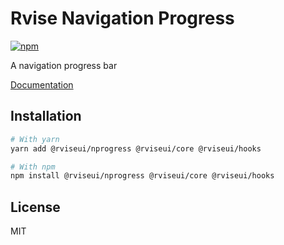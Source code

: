 # Rvise Navigation Progress

[![npm](https://img.shields.io/npm/dm/@rviseui/nprogress)](https://www.npmjs.com/package/@rviseui/nprogress)

A navigation progress bar

[Documentation](https://rvise.dev/)

## Installation

```bash
# With yarn
yarn add @rviseui/nprogress @rviseui/core @rviseui/hooks

# With npm
npm install @rviseui/nprogress @rviseui/core @rviseui/hooks
```

## License

MIT

